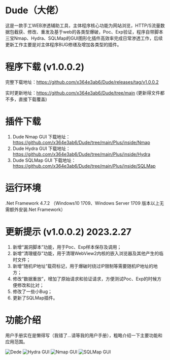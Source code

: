 # Dude（大佬）

这是一款手工WEB渗透辅助工具，主体程序核心功能为网站浏览，HTTP/S流量数据包截获、修改、重发及基于web的各类型爆破，Poc、Exp验证，程序自带脚本三宝Nmap、Hydra、SQLMap的GUI图形化插件高效率完成日常渗透工作，后续更新工作主要是对主体程序BUG修缮及增加各类型的插件。

# 程序下载 (v1.0.0.2)
完整下载地址：https://github.com/x364e3ab6/Dude/releases/tag/v1.0.0.2

实时更新地址：https://github.com/x364e3ab6/Dude/tree/main (更新得文件都不多，直接下载覆盖)

# 插件下载
1. Dude Nmap GUI 下载地址：https://github.com/x364e3ab6/Dude/tree/main/Plus/inside/Nmap   
2. Dude Hydra GUI 下载地址：https://github.com/x364e3ab6/Dude/tree/main/Plus/inside/Hydra
3. Dude SQLMap GUI 下载地址：https://github.com/x364e3ab6/Dude/tree/main/Plus/inside/SQLMap

# 运行环境
.Net Framework 4.7.2 （Windows10 1709、Windows Server 1709 版本以上无需额外安装.Net Framework）

# 更新提示 (v1.0.0.2) 2023.2.27
1. 新增“漏洞脚本”功能，用于Poc、Exp样本保存及调用；
2. 新增“清理缓存”功能，用于清理WebView2内核的嵌入浏览器及其他产生的临时文件；
3. 新增“随机IP地址”载荷标记，用于爆破时绕过IP限制等需要随机IP地址的地方；
4. 修改“数据重放”，增加了原始请求和验证请求，方便测试Poc、Exp的时候方便修改和比对；
5. 修改了一些小Bug；
6. 更新了SQLMap插件。

# 功能介绍
用户手册实在是懒得写（我错了...请等我的用户手册），粗略介绍一下主要功能和应用范围。

![Dede](https://user-images.githubusercontent.com/73023058/219853233-8ce24bf2-8f2e-4a9a-a086-f123baf1fef4.jpg)
![Hydra GUI](https://user-images.githubusercontent.com/73023058/221487033-b939846a-43a0-4747-aaa5-ce5973c63546.jpg)
![Nmap GUI](https://user-images.githubusercontent.com/73023058/221487055-d98d4c8d-4e5d-4f45-9177-5c3c05f8f04b.jpg)
![SQLMap GUI](https://user-images.githubusercontent.com/73023058/221487066-dd89f908-a58d-41cd-be9c-60fcd12a63bb.jpg)
